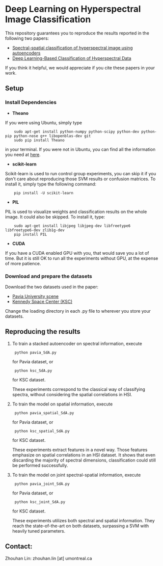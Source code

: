 # Deep Learning on Hyperspectral Image Classification

This repository guarantees you to reproduce the results reported in the following two papers:
 - [Spectral-spatial classification of hyperspectral image using autoencoders](http://ieeexplore.ieee.org/xpl/login.jsp?tp=&arnumber=6782778&url=http%3A%2F%2Fieeexplore.ieee.org%2Fiel7%2F6777690%2F6782769%2F06782778.pdf%3Farnumber%3D6782778)
 - [Deep Learning-Based Classification of Hyperspectral Data](http://ieeexplore.ieee.org/xpl/articleDetails.jsp?arnumber=6844831)

If you think it helpful, we would appreciate if you cite these papers in your work.

## Setup
### Install Dependencies
 - **Theano**

If you were using Ubuntu, simply type 

        sudo apt-get install python-numpy python-scipy python-dev python-pip python-nose g++ libopenblas-dev git
        sudo pip install Theano

in your terminal. If you were not in Ubuntu, you can find all the information you need at [here](http://deeplearning.net/software/theano/).

 - **scikit-learn**

Scikit-learn is used to run control group experiments, you can skip it if you don't care about reproducing those SVM results or confusion matrices. To install it, simply type the following command:

        pip install -U scikit-learn

 - **PIL**

PIL is used to visualize weights and classification results on the whole image. It could also be skipped. To install it, type:

        sudo apt-get install libjpeg libjpeg-dev libfreetype6 libfreetype6-dev zlib1g-dev
        pip install PIL

 - **CUDA**

If you have a CUDA enabled GPU with you, that would save you a lot of time. But it is still OK to run all the experiments without GPU, at the expense of more patience.


### Download and prepare the datasets
Download the two datasets used in the paper:
 - [Pavia University scene](http://www.ehu.eus/ccwintco/index.php?title=Hyperspectral_Remote_Sensing_Scenes)
 - [Kennedy Space Center (KSC)](http://www.ehu.eus/ccwintco/index.php?title=Hyperspectral_Remote_Sensing_Scenes)

Change the loading directory in each .py file to wherever you store your datasets.

## Reproducing the results

1. To train a stacked autoencoder on spectral information, execute

        python pavia_SdA.py

   for Pavia dataset, or 

        python ksc_SdA.py

   for KSC dataset.

   These experiments correspond to the classical way of classifying spectra,
   without considering the spatial correlations in HSI.

2. To train the model on spatial information, execute

        python pavia_spatial_SdA.py

   for Pavia dataset, or 

        python ksc_spatial_SdA.py

   for KSC dataset.

   These experiments extract features in a novel way. Those features emphasize on spatial correlations in an HSI dataset. It shows that even discarding the majority of spectral dimensions, classification could still be performed successfully.

3. To train the model on joint spectral-spatial information, execute

        python pavia_joint_SdA.py

   for Pavia dataset, or 

        python ksc_joint_SdA.py

   for KSC dataset.

   These experiments utilizes both spectral and spatial information. They reach the state-of-the-art on both datasets, surpassing a SVM with heavily tuned parameters. 

## Contact:
Zhouhan Lin: zhouhan.lin [at] umontreal.ca
